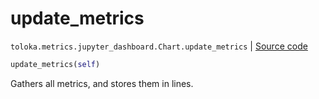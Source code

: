 # update_metrics
`toloka.metrics.jupyter_dashboard.Chart.update_metrics` | [Source code](https://github.com/Toloka/toloka-kit/blob/v1.2.1/src/metrics/jupyter_dashboard.py#L109)

```python
update_metrics(self)
```

Gathers all metrics, and stores them in lines.

